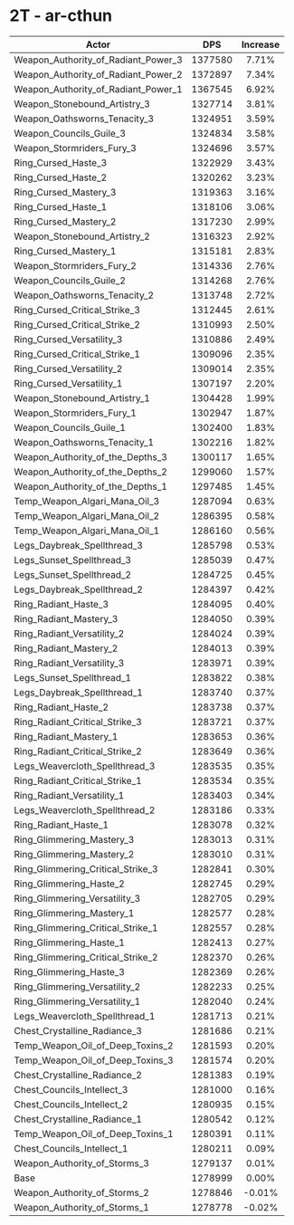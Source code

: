 # 2T - ar-cthun
| Actor | DPS | Increase |
|---|:---:|:---:|
|Weapon_Authority_of_Radiant_Power_3|1377580|7.71%|
|Weapon_Authority_of_Radiant_Power_2|1372897|7.34%|
|Weapon_Authority_of_Radiant_Power_1|1367545|6.92%|
|Weapon_Stonebound_Artistry_3|1327714|3.81%|
|Weapon_Oathsworns_Tenacity_3|1324951|3.59%|
|Weapon_Councils_Guile_3|1324834|3.58%|
|Weapon_Stormriders_Fury_3|1324696|3.57%|
|Ring_Cursed_Haste_3|1322929|3.43%|
|Ring_Cursed_Haste_2|1320262|3.23%|
|Ring_Cursed_Mastery_3|1319363|3.16%|
|Ring_Cursed_Haste_1|1318106|3.06%|
|Ring_Cursed_Mastery_2|1317230|2.99%|
|Weapon_Stonebound_Artistry_2|1316323|2.92%|
|Ring_Cursed_Mastery_1|1315181|2.83%|
|Weapon_Stormriders_Fury_2|1314336|2.76%|
|Weapon_Councils_Guile_2|1314268|2.76%|
|Weapon_Oathsworns_Tenacity_2|1313748|2.72%|
|Ring_Cursed_Critical_Strike_3|1312445|2.61%|
|Ring_Cursed_Critical_Strike_2|1310993|2.50%|
|Ring_Cursed_Versatility_3|1310886|2.49%|
|Ring_Cursed_Critical_Strike_1|1309096|2.35%|
|Ring_Cursed_Versatility_2|1309014|2.35%|
|Ring_Cursed_Versatility_1|1307197|2.20%|
|Weapon_Stonebound_Artistry_1|1304428|1.99%|
|Weapon_Stormriders_Fury_1|1302947|1.87%|
|Weapon_Councils_Guile_1|1302400|1.83%|
|Weapon_Oathsworns_Tenacity_1|1302216|1.82%|
|Weapon_Authority_of_the_Depths_3|1300117|1.65%|
|Weapon_Authority_of_the_Depths_2|1299060|1.57%|
|Weapon_Authority_of_the_Depths_1|1297485|1.45%|
|Temp_Weapon_Algari_Mana_Oil_3|1287094|0.63%|
|Temp_Weapon_Algari_Mana_Oil_2|1286395|0.58%|
|Temp_Weapon_Algari_Mana_Oil_1|1286160|0.56%|
|Legs_Daybreak_Spellthread_3|1285798|0.53%|
|Legs_Sunset_Spellthread_3|1285039|0.47%|
|Legs_Sunset_Spellthread_2|1284725|0.45%|
|Legs_Daybreak_Spellthread_2|1284397|0.42%|
|Ring_Radiant_Haste_3|1284095|0.40%|
|Ring_Radiant_Mastery_3|1284050|0.39%|
|Ring_Radiant_Versatility_2|1284024|0.39%|
|Ring_Radiant_Mastery_2|1284013|0.39%|
|Ring_Radiant_Versatility_3|1283971|0.39%|
|Legs_Sunset_Spellthread_1|1283822|0.38%|
|Legs_Daybreak_Spellthread_1|1283740|0.37%|
|Ring_Radiant_Haste_2|1283738|0.37%|
|Ring_Radiant_Critical_Strike_3|1283721|0.37%|
|Ring_Radiant_Mastery_1|1283653|0.36%|
|Ring_Radiant_Critical_Strike_2|1283649|0.36%|
|Legs_Weavercloth_Spellthread_3|1283535|0.35%|
|Ring_Radiant_Critical_Strike_1|1283534|0.35%|
|Ring_Radiant_Versatility_1|1283403|0.34%|
|Legs_Weavercloth_Spellthread_2|1283186|0.33%|
|Ring_Radiant_Haste_1|1283078|0.32%|
|Ring_Glimmering_Mastery_3|1283013|0.31%|
|Ring_Glimmering_Mastery_2|1283010|0.31%|
|Ring_Glimmering_Critical_Strike_3|1282841|0.30%|
|Ring_Glimmering_Haste_2|1282745|0.29%|
|Ring_Glimmering_Versatility_3|1282705|0.29%|
|Ring_Glimmering_Mastery_1|1282577|0.28%|
|Ring_Glimmering_Critical_Strike_1|1282557|0.28%|
|Ring_Glimmering_Haste_1|1282413|0.27%|
|Ring_Glimmering_Critical_Strike_2|1282370|0.26%|
|Ring_Glimmering_Haste_3|1282369|0.26%|
|Ring_Glimmering_Versatility_2|1282233|0.25%|
|Ring_Glimmering_Versatility_1|1282040|0.24%|
|Legs_Weavercloth_Spellthread_1|1281713|0.21%|
|Chest_Crystalline_Radiance_3|1281686|0.21%|
|Temp_Weapon_Oil_of_Deep_Toxins_2|1281593|0.20%|
|Temp_Weapon_Oil_of_Deep_Toxins_3|1281574|0.20%|
|Chest_Crystalline_Radiance_2|1281383|0.19%|
|Chest_Councils_Intellect_3|1281000|0.16%|
|Chest_Councils_Intellect_2|1280935|0.15%|
|Chest_Crystalline_Radiance_1|1280542|0.12%|
|Temp_Weapon_Oil_of_Deep_Toxins_1|1280391|0.11%|
|Chest_Councils_Intellect_1|1280211|0.09%|
|Weapon_Authority_of_Storms_3|1279137|0.01%|
|Base|1278999|0.00%|
|Weapon_Authority_of_Storms_2|1278846|-0.01%|
|Weapon_Authority_of_Storms_1|1278778|-0.02%|
